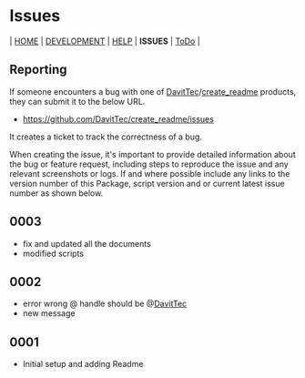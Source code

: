 # Issues



| [HOME](../README.md) | [DEVELOPMENT](./Development.md)  | [HELP](./help.md) | **ISSUES** | [ToDo](./ToDo.md) |

## Reporting

If someone encounters a bug with one of  [DavitTec](https://github.com/DavitTec)/[create_readme](https://github.com/DavitTec/create_readme) products, they can submit it to the below URL. 

-  https://github.com/DavitTec/create_readme/issues

It creates a ticket to track the correctness of a bug.

When creating the issue, it's important to provide detailed information about the bug or feature request, including steps to reproduce the issue and any relevant screenshots or logs. If and where possible include any links to the version number of this Package, script version and or current latest issue number as shown below.

## 0003

- fix and updated all the documents
- modified scripts

## 0002

- error wrong @ handle should be @[DavitTec](https://github.com/DavitTec/DavitTec)
- new message

## 0001

- Initial setup and adding Readme
